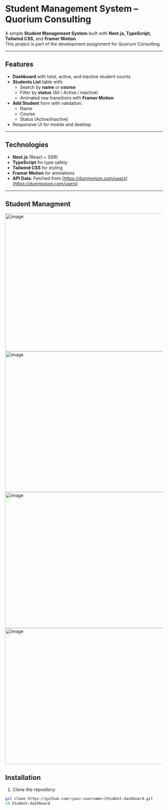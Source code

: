 # Student Management System – Quorium Consulting

A simple **Student Management System** built with **Next.js, TypeScript, Tailwind CSS**, and **Framer Motion**.  
This project is part of the development assignment for Quorium Consulting.


---

## **Features**

- **Dashboard** with total, active, and inactive student counts  
- **Students List** table with:
  - Search by **name** or **course**  
  - Filter by **status** (All / Active / Inactive)  
  - Animated row transitions with **Framer Motion**  
- **Add Student** form with validation:
  - Name  
  - Course  
  - Status (Active/Inactive)  
- Responsive UI for mobile and desktop  

---

## **Technologies**

- **Next.js** (React + SSR)  
- **TypeScript** for type safety  
- **Tailwind CSS** for styling  
- **Framer Motion** for animations  
- **API Data**: Fetched from [https://dummyjson.com/users](https://dummyjson.com/users)  

---

## **Student Managment**
<img width="941" height="441" alt="image" src="https://github.com/user-attachments/assets/f21dd16e-f2d2-445c-bd24-a895eb0a2212" />
<img width="940" height="449" alt="image" src="https://github.com/user-attachments/assets/76b1de08-5107-4f18-ad0f-46c8f827cb95" />
<img width="925" height="434" alt="image" src="https://github.com/user-attachments/assets/ab8983fe-1589-432b-b207-86043fd8a1c0" />
<img width="940" height="435" alt="image" src="https://github.com/user-attachments/assets/fb83234e-290e-45e7-af05-3fa5a98c5b65" />




## **Installation**

1. Clone the repository:
```bash
git clone https://github.com/<your-username>/Student-dashboard.git
cd Student-dashboard
